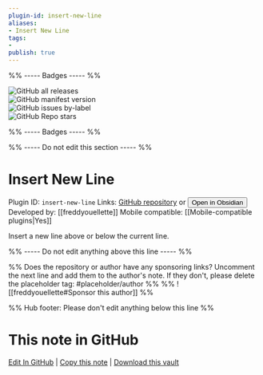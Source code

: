 ```yaml
---
plugin-id: insert-new-line
aliases:
- Insert New Line
tags: 
- 
publish: true
---
```


%% ----- Badges ----- %%

![GitHub all releases](https://img.shields.io/github/downloads/freddyouellette/obsidian-insert-new-line-plugin/total?color=573E7A&logo=github&style=for-the-badge)   
![GitHub manifest version](https://img.shields.io/github/manifest-json/v/freddyouellette/obsidian-insert-new-line-plugin?color=573E7A&logo=github&style=for-the-badge)   
![GitHub issues by-label](https://img.shields.io/github/issues/freddyouellette/obsidian-insert-new-line-plugin/help%20wanted?color=573E7A&logo=github&style=for-the-badge)   
![GitHub Repo stars](https://img.shields.io/github/stars/freddyouellette/obsidian-insert-new-line-plugin?color=573E7A&logo=github&style=for-the-badge)

%% ----- Badges ----- %%

%% ----- Do not edit this section ----- %%

# Insert New Line

Plugin ID: `insert-new-line`
Links: [GitHub repository](https://github.com/freddyouellette/obsidian-insert-new-line-plugin) or [<button id=HH>Open in Obsidian</button>](obsidian://show-plugin?id=insert-new-line)
Developed by: [[freddyouellette]]
Mobile compatible: [[Mobile-compatible plugins|Yes]]

Insert a new line above or below the current line.

%% ----- Do not edit anything above this line ----- %% 

%% Does the repository or author have any sponsoring links? Uncomment the next line and add them to the author's note. If they don't, please delete the placeholder tag: #placeholder/author %%
%% ![[freddyouellette#Sponsor this author]] %%

%% Hub footer: Please don't edit anything below this line %%

# This note in GitHub

<span class="git-footer">[Edit In GitHub](https://github.dev/obsidian-community/obsidian-hub/blob/main/02%20-%20Community%20Expansions/02.05%20All%20Community%20Expansions/Plugins/insert-new-line.md "git-hub-edit-note") | [Copy this note](https://raw.githubusercontent.com/obsidian-community/obsidian-hub/main/02%20-%20Community%20Expansions/02.05%20All%20Community%20Expansions/Plugins/insert-new-line.md "git-hub-copy-note") | [Download this vault](https://github.com/obsidian-community/obsidian-hub/archive/refs/heads/main.zip "git-hub-download-vault") </span>

